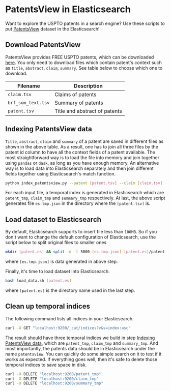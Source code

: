 # PatentsView in Elasticsearch

Want to explore the USPTO patents in a search engine? Use these scripts to put [PatentsView](http://www.patentsview.org/web/#viz/relationships) dataset in the Elasticsearch!

## Download PatentsView

PatentsView provides FREE USPTO patents, which can be downloaded [here](http://www.patentsview.org/download/). You only need to download files which contain patent's context such as `title`, `abstract`, `claim`, `summary`. See table below to choose which one to download.

| Filename | Description |
| -- | -- |
| `claim.tsv` | Claims of patents |
| `brf_sum_text.tsv` | Summary of patents |
| `patent.tsv` | Title and abstract of patents |

## Indexing PatentsView data

`Title`, `abstract`, `claim` and `summary` of a patent are saved in different files as shown in the above table. As a result, one has to join all three files by the patent id column to have all the context fields of a patent available. The most straightforward way is to load the file into memory and join together using `pandas` or `dask`, as long as you have enough memory. An alternative way is to load data into Elasticsearch separately and then join different fields together using Elasticsearch's match function.

```bash
python index_patentsview.py --patent [patent.tsv] --claim [claim.tsv] --summary [brf_sum_text.tsv]
```

For each input file, a temporal index is generated in Elasticsearch which are `patent_tmp`, `claim_tmp` and `summary_tmp` respectively. At last, the above script generates file `es.tmp.json` in the directory where the `[patent.tsv]` is.

## Load dataset to Elasticsearch

By default, Elasticsearch supports to insert file less than `100MB`. So if you don't want to change the default configuration of Elasticsearch, use the script below to split original files to smaller ones
```bash
mkdir [patent.es] && split -d -l 5000 [es.tmp.json] [patent.es]/patent. && rm [es.tmp.json]
```
where `[es.tmp.json]` is data generated in above step.

Finally, it's time to load dataset into Elasticsearch. 

```bash
bash load_data.sh [patent.es]
```
where `[patent.es]` is the directory name used in the last step.

## Clean up temporal indices

The following command lists all indices in your Elasticsearch.
```bash
curl -X GET "localhost:9200/_cat/indices?v&s=index:asc"
```

The result should have three temporal indices we build in step [Indexing PatentsView data](#idexing-patentsview-data), which are `patent_tmp`, `claim_tmp` and `summary_tmp`. And most importantly, the patents data should be in Elasticsearch under the name `patentsview`. You can quickly do some simple search on it to test if it works as expected. If everything goes well, then it's safe to delete those temporal indices to save space in disk.
```bash
curl -X DELETE "localhost:9200/patent_tmp"
curl -X DELETE "localhost:9200/claim_tmp"
curl -X DELETE "localhost:9200/summary_tmp"
```
